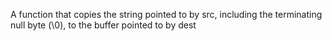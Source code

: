 A function that copies the string pointed to by src, including the terminating null byte (\0), to the buffer pointed to by dest
